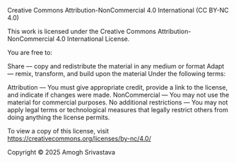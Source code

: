 Creative Commons Attribution-NonCommercial 4.0 International (CC BY-NC 4.0)

This work is licensed under the Creative Commons Attribution-NonCommercial 4.0 International License.

You are free to:

Share — copy and redistribute the material in any medium or format
Adapt — remix, transform, and build upon the material
Under the following terms:

Attribution — You must give appropriate credit, provide a link to the license, and indicate if changes were made.
NonCommercial — You may not use the material for commercial purposes.
No additional restrictions — You may not apply legal terms or technological measures that legally restrict others from doing anything the license permits.

To view a copy of this license, visit https://creativecommons.org/licenses/by-nc/4.0/

Copyright © 2025 Amogh Srivastava
